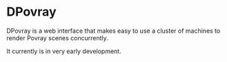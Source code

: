DPovray
========

DPovray is a web interface that makes easy to use a cluster of machines to render Povray scenes concurrently.

It currently is in very early development.